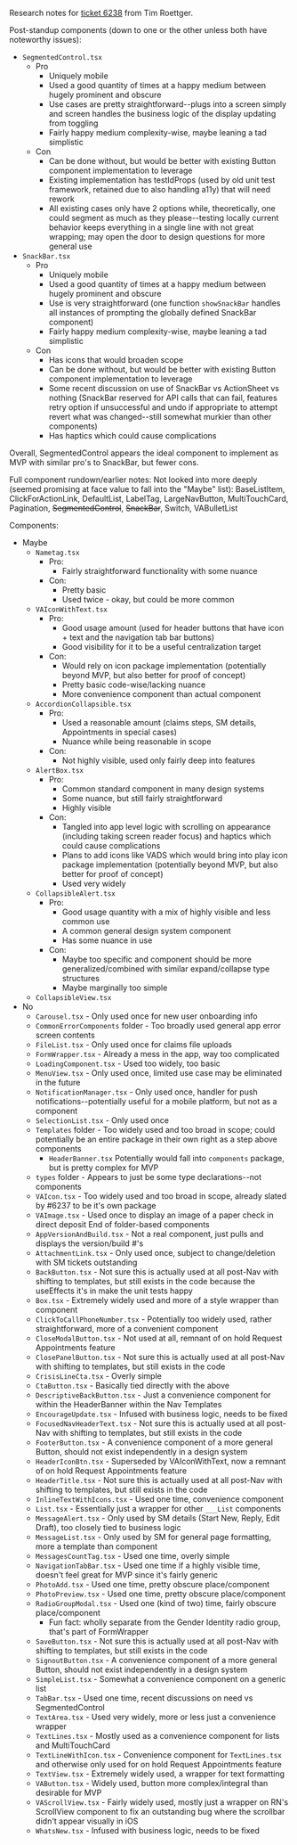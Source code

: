Research notes for [ticket 6238](https://github.com/department-of-veterans-affairs/va-mobile-app/issues/6238) from Tim Roettger.

Post-standup components (down to one or the other unless both have noteworthy issues):
- `SegmentedControl.tsx`
	- Pro
		- Uniquely mobile
		- Used a good quantity of times at a happy medium between hugely prominent and obscure
		- Use cases are pretty straightforward--plugs into a screen simply and screen handles the business logic of the display updating from toggling
		- Fairly happy medium complexity-wise, maybe leaning a tad simplistic
	- Con
		- Can be done without, but would be better with existing Button component implementation to leverage
		- Existing implementation has testIdProps (used by old unit test framework, retained due to also handling a11y) that will need rework
		- All existing cases only have 2 options while, theoretically, one could segment as much as they please--testing locally current behavior keeps everything in a single line with not great wrapping; may open the door to design questions for more general use
- `SnackBar.tsx`
	- Pro
		- Uniquely mobile
		- Used a good quantity of times at a happy medium between hugely prominent and obscure
		- Use is very straightforward (one function `showSnackBar` handles all instances of prompting the globally defined SnackBar component)
		- Fairly happy medium complexity-wise, maybe leaning a tad simplistic
	- Con
		- Has icons that would broaden scope
		- Can be done without, but would be better with existing Button component implementation to leverage
		- Some recent discussion on use of SnackBar vs ActionSheet vs nothing (SnackBar reserved for API calls that can fail, features retry option if unsuccessful and undo if appropriate to attempt revert what was changed--still somewhat murkier than other components)
		- Has haptics which could cause complications

Overall, SegmentedControl appears the ideal component to implement as MVP with similar pro's to SnackBar, but fewer cons.



Full component rundown/earlier notes:
Not looked into more deeply (seemed promising at face value to fall into the "Maybe" list): BaseListItem, ClickForActionLink, DefaultList, LabelTag, LargeNavButton, MultiTouchCard, Pagination, ~~SegmentedControl~~, ~~SnackBar~~, Switch, VABulletList

Components: 
- Maybe
	- `Nametag.tsx`
		- Pro:
			- Fairly straightforward functionality with some nuance
		- Con:
			- Pretty basic
			- Used twice - okay, but could be more common
	- `VAIconWithText.tsx`
		- Pro:
			- Good usage amount (used for header buttons that have icon + text and the navigation tab bar buttons)
			- Good visibility for it to be a useful centralization target
		- Con:
			- Would rely on icon package implementation (potentially beyond MVP, but also better for proof of concept)
			- Pretty basic code-wise/lacking nuance
			- More convenience component than actual component
	- `AccordionCollapsible.tsx`
		- Pro:
			- Used a reasonable amount (claims steps, SM details, Appointments in special cases)
			- Nuance while being reasonable in scope
		- Con:
			- Not highly visible, used only fairly deep into features
	- `AlertBox.tsx`
		- Pro:
			- Common standard component in many design systems
			- Some nuance, but still fairly straightforward
			- Highly visible
		- Con: 
			- Tangled into app level logic with scrolling on appearance (including taking screen reader focus) and haptics which could cause complications
			- Plans to add icons like VADS which would bring into play icon package implementation (potentially beyond MVP, but also better for proof of concept)
			- Used very widely
	- `CollapsibleAlert.tsx`
		- Pro:
			- Good usage quantity with a mix of highly visible and less common use
			- A common general design system component
			- Has some nuance in use
		- Con:
			- Maybe too specific and component should be more generalized/combined with similar expand/collapse type structures
			- Maybe marginally too simple	
	- `CollapsibleView.tsx`
- No
	- `Carousel.tsx` - Only used once for new user onboarding info
	- `CommonErrorComponents` folder - Too broadly used general app error screen contents
	- `FileList.tsx` - Only used once for claims file uploads
	- `FormWrapper.tsx` - Already a mess in the app, way too complicated
	- `LoadingComponent.tsx` - Used too widely, too basic
	- `MenuView.tsx` - Only used once, limited use case may be eliminated in the future
	- `NotificationManager.tsx` - Only used once, handler for push notifications--potentially useful for a mobile platform, but not as a component
	- `SelectionList.tsx` - Only used once
	- `Templates` folder - Too widely used and too broad in scope; could potentially be an entire package in their own right as a step above components
		- `HeaderBanner.tsx` Potentially would fall into `components` package, but is pretty complex for MVP
	- `types` folder - Appears to just be some type declarations--not components
	- `VAIcon.tsx` - Too widely used and too broad in scope, already slated by #6237 to be it's own package
	- `VAImage.tsx` - Used once to display an image of a paper check in direct deposit
	End of folder-based components
	- `AppVersionAndBuild.tsx` - Not a real component, just pulls and displays the version/build #'s
	- `AttachmentLink.tsx` - Only used once, subject to change/deletion with SM tickets outstanding
	- `BackButton.tsx` - Not sure this is actually used at all post-Nav with shifting to templates, but still exists in the code because the useEffects it's in make the unit tests happy
	- `Box.tsx` - Extremely widely used and more of a style wrapper than component
	- `ClickToCallPhoneNumber.tsx` - Potentially too widely used, rather straightforward, more of a convenient component
	- `CloseModalButton.tsx` - Not used at all, remnant of on hold Request Appointments feature
	- `ClosePanelButton.tsx` - Not sure this is actually used at all post-Nav with shifting to templates, but still exists in the code
	- `CrisisLineCta.tsx` - Overly simple
	- `CtaButton.tsx` - Basically tied directly with the above
	- `DescriptiveBackButton.tsx` - Just a convenience component for within the HeaderBanner within the Nav Templates
	- `EncourageUpdate.tsx` - Infused with business logic, needs to be fixed
	- `FocusedNavHeaderText.tsx` - Not sure this is actually used at all post-Nav with shifting to templates, but still exists in the code
	- `FooterButton.tsx` - A convenience component of a more general Button, should not exist independently in a design system
	- `HeaderIconBtn.tsx` - Superseded by VAIconWithText, now a remnant of on hold Request Appointments feature
	- `HeaderTitle.tsx` - Not sure this is actually used at all post-Nav with shifting to templates, but still exists in the code
	- `InlineTextWithIcons.tsx` - Used one time, convenience component
	- `List.tsx` - Essentially just a wrapper for other `___List` components
	- `MessageAlert.tsx` - Only used by SM details (Start New, Reply, Edit Draft), too closely tied to business logic
	- `MessageList.tsx` - Only used by SM for general page formatting, more a template than component
	- `MessagesCountTag.tsx` - Used one time, overly simple
	- `NavigationTabBar.tsx` - Used one time if a highly visible time, doesn't feel great for MVP since it's fairly generic
	- `PhotoAdd.tsx` - Used one time, pretty obscure place/component
	- `PhotoPreview.tsx` - Used one time, pretty obscure place/component
	- `RadioGroupModal.tsx` - Used one (kind of two) time, fairly obscure place/component
		- Fun fact: wholly separate from the Gender Identity radio group, that's part of FormWrapper
	- `SaveButton.tsx` - Not sure this is actually used at all post-Nav with shifting to templates, but still exists in the code
	- `SignoutButton.tsx` - A convenience component of a more general Button, should not exist independently in a design system
	- `SimpleList.tsx` - Somewhat a convenience component on a generic list
	- `TabBar.tsx` - Used one time, recent discussions on need vs SegmentedControl
	- `TextArea.tsx` - Used very widely, more or less just a convenience wrapper
	- `TextLines.tsx` - Mostly used as a convenience component for lists and MultiTouchCard
	- `TextLineWithIcon.tsx` - Convenience component for `TextLines.tsx` and otherwise only used for on hold Request Appointments feature
	- `TextView.tsx` - Extremely widely used, a wrapper for text formatting
	- `VAButton.tsx` - Widely used, button more complex/integral than desirable for MVP
	- `VAScrollView.tsx` - Fairly widely used, mostly just a wrapper on RN's ScrollView component to fix an outstanding bug where the scrollbar didn't appear visually in iOS
	- `WhatsNew.tsx` - Infused with business logic, needs to be fixed
